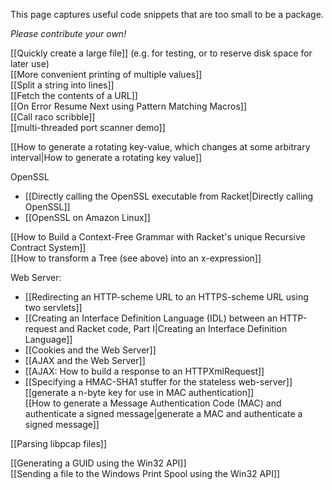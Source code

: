 This page captures useful code snippets that are too small to be a package. 

_Please contribute your own!_

[[Quickly create a large file]]  (e.g. for testing, or to reserve disk space for later use)  
[[More convenient printing of multiple values]]  
[[Split a string into lines]]  
[[Fetch the contents of a URL]]  
[[On Error Resume Next using Pattern Matching Macros]]  
[[Call raco scribble]]  
[[multi-threaded port scanner demo]]

[[How to generate a rotating key-value, which changes at some arbitrary interval|How to generate a rotating key value]]  

OpenSSL   
* [[Directly calling the OpenSSL executable from Racket|Directly calling OpenSSL]]  
* [[OpenSSL on Amazon Linux]]  


[[How to Build a Context-Free Grammar with Racket's unique Recursive Contract System]]  
[[How to transform a Tree (see above) into an x-expression]]  

Web Server:  
* [[Redirecting an HTTP-scheme URL to an HTTPS-scheme URL using two servlets]]  
* [[Creating an Interface Definition Language (IDL) between an HTTP-request and Racket code, Part I|Creating an Interface Definition Language]]  
* [[Cookies and the Web Server]]  
* [[AJAX and the Web Server]]  
* [[AJAX: How to build a response to an HTTPXmlRequest]]  
* [[Specifying a HMAC-SHA1 stuffer for the stateless web-server]]  
[[generate a n-byte key for use in MAC authentication]]  
[[How to generate a Message Authentication Code (MAC) and authenticate a signed message|generate a MAC and authenticate a signed message]]  

[[Parsing libpcap files]]  


[[Generating a GUID using the Win32 API]]  
[[Sending a file to the Windows Print Spool using the Win32 API]]  

